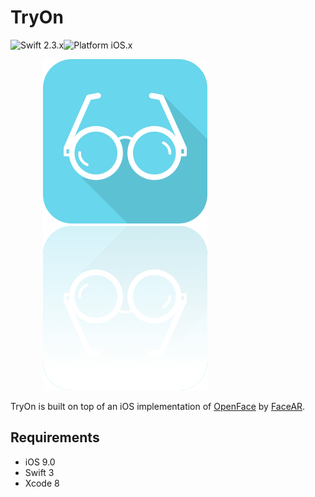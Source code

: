 # TryOn

![Swift 2.3.x](https://img.shields.io/badge/Swift-3.0-orange.svg)![Platform iOS.x](https://img.shields.io/badge/Platform-iOS-blue.svg)
<p align="center">
  <img src="./imgs/logo_with_reflection.png" alt=""/>
  <img src="" alt="" height="0" width="130"/>
  <img src="./imgs/final_TryOn.gif" alt=""/>
</p>

TryOn is built on top of an iOS implementation of [OpenFace](https://github.com/TadasBaltrusaitis/OpenFace) by [FaceAR](https://github.com/FaceAR/OpenFaceIOS).

## Requirements

* iOS 9.0
* Swift 3
* Xcode 8
